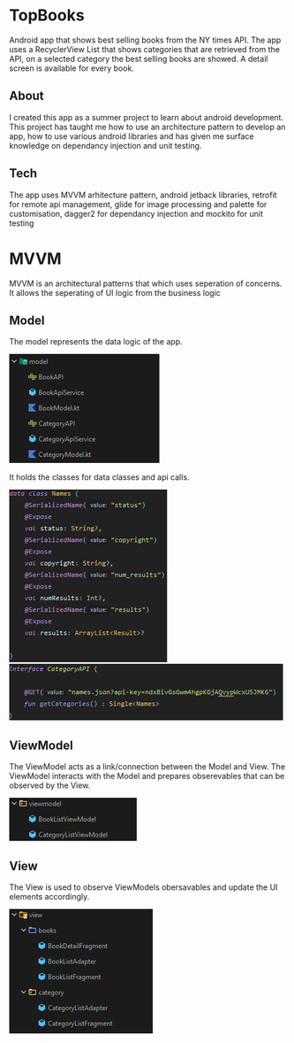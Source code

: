 # TopBooks
Android app that shows best selling books from the NY times API.
The app uses a RecyclerView List that shows categories that are retrieved from the API, on a selected category the best selling books are showed. A detail screen is available for every book. 


## About
I created this app as a summer project to learn about android development. 
This project has taught me how to use an architecture pattern to develop an app, how to use various android libraries and has given me surface knowledge on dependancy injection and unit testing.

## Tech 
The app uses MVVM arhitecture pattern, android jetback libraries, retrofit for remote api management, glide for image processing and palette for customisation, dagger2 for dependancy injection and mockito for unit testing


# MVVM 
MVVM is an architectural patterns that which uses seperation of concerns. It allows the seperating of UI logic from the business logic

## Model
The model represents the data logic of the app. 

![](images/model.png) 

It holds the classes for data classes and api calls.

![](images/dataclass.png) ![](images/api.png) 

## ViewModel
The ViewModel acts as a link/connection between the Model and View. The ViewModel interacts with the Model and prepares obserevables that can be observed by the View.

![](images/viewmodel.png)

## View
The View is used to observe ViewModels obersavables and update the UI elements accordingly.

![](images/view.png)
